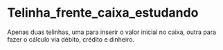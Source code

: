 # Telinha_frente_caixa_estudando
Apenas duas telinhas, uma para inserir o valor inicial no caixa, outra para fazer o cálculo via débito, crédito e dinheiro.
